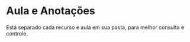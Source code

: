 # Aula e Anotações

<p>Está separado cada recurso e aula em sua pasta, para melhor consulta e controle.</p>
